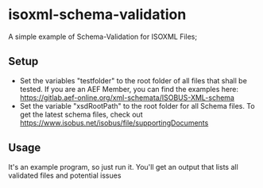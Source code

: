 # isoxml-schema-validation
A simple example of Schema-Validation for ISOXML Files;


## Setup

* Set the variables "testfolder" to the root folder of all files that shall be tested. If you are an AEF Member, you can find the examples here: https://gitlab.aef-online.org/xml-schemata/ISOBUS-XML-schema
* Set the variable "xsdRootPath" to the root folder for all Schema files. To get the latest schema files, check out https://www.isobus.net/isobus/file/supportingDocuments

## Usage

It's an example program, so just run it. You'll get an output that lists all validated files and potential issues



